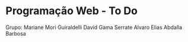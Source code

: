 # Programação Web - To Do

Grupo: Mariane Mori Guiraldelli
       David Gama Serrate
       Alvaro Elias Abdalla Barbosa
